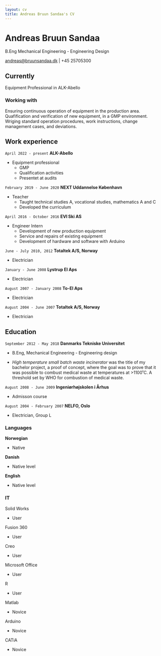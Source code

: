 ```yaml
---
layout: cv
title: Andreas Bruun Sandaa's CV
---
```

# Andreas Bruun Sandaa
B.Eng Mechanical Engineering - Engineering Design

<div id="webaddress">
<a href="andreas@bruunsandaa.dk">andreas@bruunsandaa.dk</a> | +45 25705300
</div>


## Currently

Equipment Professional in ALK-Abello

### Working with 

Ensuring continuous operation of equipment in the production area. Quafification and verification of new equipment, in a GMP environment. Wriging standard operation procedures, work instructions, change management cases, and deviations.


## Work experience

`April 2022 - present`
__ALK-Abello__
- Equipment professional
  * GMP
  * Qualification activities
  * Presentet at audits
  
`February 2019 - June 2020`
__NEXT Uddannelse København__
- Teacher
  * Taught technical studies A, vocational studies, mathematics A and C
  * Developed the curriculum

`April 2016 - October 2016`
__EVI Ski AS__
- Engineer Intern
  * Development of new production equipment
  * Service and repairs of existing equipment
  * Development of hardware and software with Arduino



`June - July 2010, 2012`
__Totaltek A/S, Norway__
- Electrician 

`January - June 2008`
__Lystrup El Aps__
- Electrician 

`August 2007 - January 2008`
__To-El Aps__
- Electrician 

`August 2004 - June 2007`
__Totaltek A/S, Norway__
- Electrician
  
## Education

`September 2012 - May 2018`
__Danmarks Tekniske Universitet__
- B.Eng, Mechanical Engineering - Engineering design
*  *High temperature small batch waste incinerator* was the title of my bachelor project, a proof of concept, where the goal was to prove that it was possible to combust medical waste at temperatures at >1100˚C. A threshold set by WHO for combustion of medical waste.

`August 2008 - June 2009`
__Ingeniørhøjskolen i Århus__

- Admisson course

`August 2004 - February 2007`
__NELFO, Oslo__

- Electrician, Group L




### Languages
__Norwegian__
- Native

__Danish__
- Native level

__English__
- Native level



### IT

Solid Works
- User

Fusion 360 
- User

Creo
- User

Microsoft Office
- User

R
- User

Matlab
- Novice

Arduino
- Novice

CATiA
- Novice



<!-- ### Footer

Last updated: October 2024 -->


